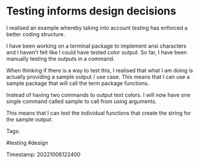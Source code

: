 # Testing informs design decisions
I realised an example whereby taking into account testing has enforced a
better coding structure.

I have been working on a terminal package to implement ansi characters
and I haven't felt like I could have tested color output. So far, I have
been manually testing the outputs in a command.

When thinking if there is a way to test this, I realised that what I am
doing is actually providing a sample output / use case. This means that
I can use a sample package that will call the term package functions.

Instead of having two commands to output text colors. I will now have
one single command called sample to call from using arguments.

This means that I can test the individual functions that create the
string for the sample output.

Tags:

  #testing #design

Timestamp:
  20221006122400